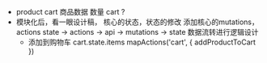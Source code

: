 - product   cart
  商品数据
  数量
  cart  ?
- 模块化后，看一眼设计稿，
  核心的状态，状态的修改
  添加核心的mutations，actions
  state -> actions -> api -> mutations -> state
  数据流转进行逻辑设计
  - 添加到购物车
    cart.state.items
    mapActions('cart', {
      addProductToCart
    })
    